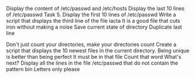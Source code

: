 


Display the content of /etc/passwd and /etc/hosts
Display the last 10 lines of /etc/passwd
Task 5. Display the first 10 lines of /etc/passwd
Write a script that displays the third line of the file iacta
It is a good file that cuts iron without making a noise
Save current state of directory
Duplicate last line

Don't just count your directories, make your directories count
Create a script that displays the 10 newest files in the current directory.
Being unique is better than being perfect
 It must be in that file
Count that word
What's next?
Display all the lines in the file /etc/passwd that do not contain the pattern bin
Letters only please
